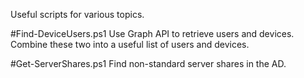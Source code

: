 Useful scripts for various topics.

#Find-DeviceUsers.ps1
Use Graph API to retrieve users and devices. Combine these two into a useful list of users and devices.

#Get-ServerShares.ps1
Find non-standard server shares in the AD.
